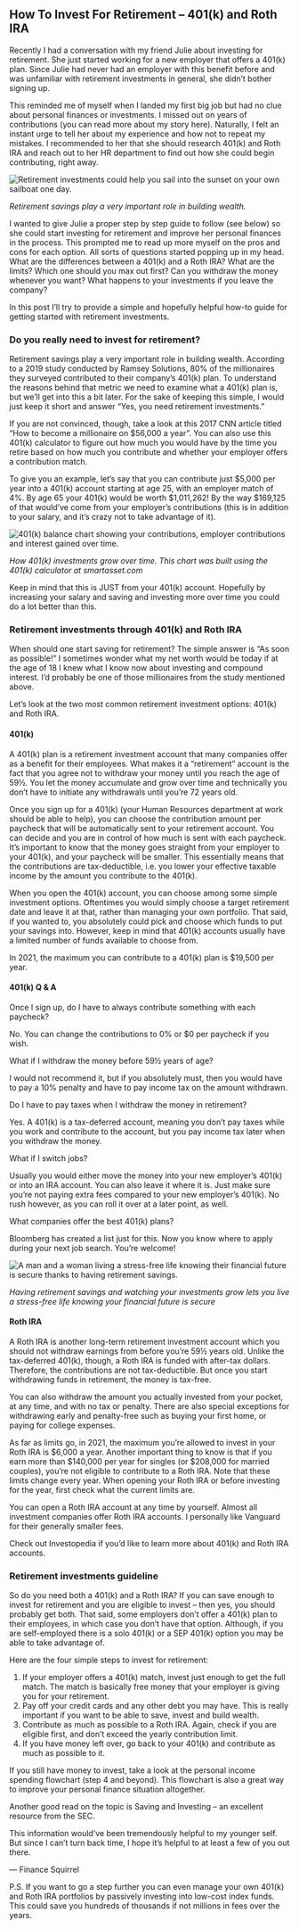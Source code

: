 ## How To Invest For Retirement – 401(k) and Roth IRA

Recently I had a conversation with my friend Julie about investing for retirement. She just started working for a new employer that offers a 401(k) plan. Since Julie had never had an employer with this benefit before and was unfamiliar with retirement investments in general, she didn’t bother signing up.

This reminded me of myself when I landed my first big job but had no clue about personal finances or investments. I missed out on years of contributions (you can read more about my story here). Naturally, I felt an instant urge to tell her about my experience and how not to repeat my mistakes. I recommended to her that she should research 401(k) and Roth IRA and reach out to her HR department to find out how she could begin contributing, right away.

![Retirement investments could help you sail into the sunset on your own sailboat one day.](/images/investing-for-retirement.jpg)

*Retirement savings play a very important role in building wealth.*

I wanted to give Julie a proper step by step guide to follow (see below) so she could start investing for retirement and improve her personal finances in the process. This prompted me to read up more myself on the pros and cons for each option. All sorts of questions started popping up in my head. What are the differences between a 401(k) and a Roth IRA? What are the limits? Which one should you max out first? Can you withdraw the money whenever you want? What happens to your investments if you leave the company?

In this post I’ll try to provide a simple and hopefully helpful how-to guide for getting started with retirement investments.

### Do you really need to invest for retirement?

Retirement savings play a very important role in building wealth. According to a 2019 study conducted by Ramsey Solutions, 80% of the millionaires they surveyed contributed to their company’s 401(k) plan. To understand the reasons behind that metric we need to examine what a 401(k) plan is, but we’ll get into this a bit later. For the sake of keeping this simple, I would just keep it short and answer “Yes, you need retirement investments.”

If you are not convinced, though, take a look at this 2017 CNN article titled “How to become a millionaire on $56,000 a year”. You can also use this 401(k) calculator to figure out how much you would have by the time you retire based on how much you contribute and whether your employer offers a contribution match.

To give you an example, let’s say that you can contribute just $5,000 per year into a 401(k) account starting at age 25, with an employer match of 4%. By age 65 your 401(k) would be worth $1,011,262! By the way $169,125 of that would’ve come from your employer’s contributions (this is in addition to your salary, and it’s crazy not to take advantage of it).

![401(k) balance chart showing your contributions, employer contributions and interest gained over time.](/images/401k-balance-over-time.png)

*How 401(k) investments grow over time. This chart was built using the 401(k) calculator at smartasset.com*

Keep in mind that this is JUST from your 401(k) account. Hopefully by increasing your salary and saving and investing more over time you could do a lot better than this.

### Retirement investments through 401(k) and Roth IRA

When should one start saving for retirement? The simple answer is “As soon as possible!” I sometimes wonder what my net worth would be today if at the age of 18 I knew what I know now about investing and compound interest. I’d probably be one of those millionaires from the study mentioned above.

Let’s look at the two most common retirement investment options: 401(k) and Roth IRA.

#### 401(k)

A 401(k) plan is a retirement investment account that many companies offer as a benefit for their employees. What makes it a “retirement” account is the fact that you agree not to withdraw your money until you reach the age of 59½. You let the money accumulate and grow over time and technically you don’t have to initiate any withdrawals until you’re 72 years old.

Once you sign up for a 401(k) (your Human Resources department at work should be able to help), you can choose the contribution amount per paycheck that will be automatically sent to your retirement account. You can decide and you are in control of how much is sent with each paycheck. It’s important to know that the money goes straight from your employer to your 401(k), and your paycheck will be smaller. This essentially means that the contributions are tax-deductible, i.e. you lower your effective taxable income by the amount you contribute to the 401(k).

When you open the 401(k) account, you can choose among some simple investment options. Oftentimes you would simply choose a target retirement date and leave it at that, rather than managing your own portfolio. That said, if you wanted to, you absolutely could pick and choose which funds to put your savings into. However, keep in mind that 401(k) accounts usually have a limited number of funds available to choose from.

In 2021, the maximum you can contribute to a 401(k) plan is $19,500 per year.

#### 401(k) Q & A

Once I sign up, do I have to always contribute something with each paycheck?

No. You can change the contributions to 0% or $0 per paycheck if you wish.

What if I withdraw the money before 59½ years of age?

I would not recommend it, but if you absolutely must, then you would have to pay a 10% penalty and have to pay income tax on the amount withdrawn.

Do I have to pay taxes when I withdraw the money in retirement?

Yes. A 401(k) is a tax-deferred account, meaning you don’t pay taxes while you work and contribute to the account, but you pay income tax later when you withdraw the money.

What if I switch jobs?

Usually you would either move the money into your new employer’s 401(k) or into an IRA account. You can also leave it where it is. Just make sure you’re not paying extra fees compared to your new employer’s 401(k). No rush however, as you can roll it over at a later point, as well.

What companies offer the best 401(k) plans?

Bloomberg has created a list just for this. Now you know where to apply during your next job search. You’re welcome!

![A man and a woman living a stress-free life knowing their financial future is secure thanks to having retirement savings.](/images/retirement-savings-lead-to-happier-life.jpg)

*Having retirement savings and watching your investments grow lets you live a stress-free life knowing your financial future is secure*

#### Roth IRA

A Roth IRA is another long-term retirement investment account which you should not withdraw earnings from before you’re 59½ years old. Unlike the tax-deferred 401(k), though, a Roth IRA is funded with after-tax dollars. Therefore, the contributions are not tax-deductible. But once you start withdrawing funds in retirement, the money is tax-free.

You can also withdraw the amount you actually invested from your pocket, at any time, and with no tax or penalty. There are also special exceptions for withdrawing early and penalty-free such as buying your first home, or paying for college expenses.

As far as limits go, in 2021, the maximum you’re allowed to invest in your Roth IRA is $6,000 a year. Another important thing to know is that if you earn more than $140,000 per year for singles (or $208,000 for married couples), you’re not eligible to contribute to a Roth IRA. Note that these limits change every year. When opening your Roth IRA or before investing for the year, first check what the current limits are.

You can open a Roth IRA account at any time by yourself. Almost all investment companies offer Roth IRA accounts. I personally like Vanguard for their generally smaller fees.

Check out Investopedia if you’d like to learn more about 401(k) and Roth IRA accounts.

### Retirement investments guideline

So do you need both a 401(k) and a Roth IRA? If you can save enough to invest for retirement and you are eligible to invest – then yes, you should probably get both. That said, some employers don’t offer a 401(k) plan to their employees, in which case you don’t have that option. Although, if you are self-employed there is a solo 401(k) or a SEP 401(k) option you may be able to take advantage of.

Here are the four simple steps to invest for retirement:

1. If your employer offers a 401(k) match, invest just enough to get the full match. The match is basically free money that your employer is giving you for your retirement.
2. Pay off your credit cards and any other debt you may have. This is really important if you want to be able to save, invest and build wealth.
3. Contribute as much as possible to a Roth IRA. Again, check if you are eligible first, and don’t exceed the yearly contribution limit.
4. If you have money left over, go back to your 401(k) and contribute as much as possible to it.

If you still have money to invest, take a look at the personal income spending flowchart (step 4 and beyond). This flowchart is also a great way to improve your personal finance situation altogether.

Another good read on the topic is Saving and Investing – an excellent resource from the SEC.

This information would’ve been tremendously helpful to my younger self. But since I can’t turn back time, I hope it’s helpful to at least a few of you out there.

— Finance Squirrel

P.S. If you want to go a step further you can even manage your own 401(k) and Roth IRA portfolios by passively investing into low-cost index funds. This could save you hundreds of thousands if not millions in fees over the years.
